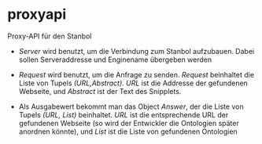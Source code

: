 # proxyapi
Proxy-API für den Stanbol

* *Server* wird benutzt, um die Verbindung zum Stanbol aufzubauen. Dabei sollen Serveraddresse und Enginename übergeben werden

* *Request* wird benutzt, um die Anfrage zu senden. *Request* beinhaltet die Liste von Tupels *(URL,Abstract)*. 
*URL* ist die Addresse der gefundenen Webseite, und *Abstract* ist der Text des Snipplets.

* Als Ausgabewert bekommt man das Object *Answer*, der die Liste von Tupels *(URL, List<Ontology>)* beinhaltet.
*URL* ist die entsprechende URL der gefundenen Webseite (so wird der Entwickler die Ontologien später anordnen könnte),
und *List<Ontology>* ist die Liste von gefundenen Ontologien